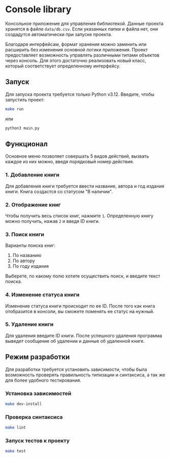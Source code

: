 # Console library

Консольное приложение для управления библиотекой. Данные проекта хранятся в файле `data/db.csv`. Если указанных папки и файла нет, они создадутся автоматически при запуске проекта.

Благодаря интерфейсам, формат хранения можно заменить или расширить без изменения основной логики приложения. Проект предоставляет возможность управлять различными типами объектов через консоль. Для этого достаточно реализовать новый класс, который соответствует определенному интерфейсу.

## Запуск
Для запуска проекта требуется только Python v3.12.
Введите, чтобы запустить проект:
```bash
make run
```
или
```bash
python3 main.py
```

## Функционал
Основное меню позволяет совершать 5 видов действий, вызвать каждое из них можно, введя порядковый номер действия.
### 1. Добавление книги
Для добавления книги требуется ввести название, автора и год издания книги. Книга создастся со статусом "В наличии".

### 2. Отображение книг
Чтобы получить весь список книг, нажмите `1`. Определенную книгу можно получить, нажав `2` и введя ID книги.

### 3. Поиск книги
Варианты поиска книг:
1. По названию
2. По автору
3. По году издания

Выберете, по какому полю хотите осуществить поиск, и введите текст поиска.

### 4. Изменение статуса книги
Изменение статуса книги происходит по ее ID. После того как книга отобразится в консоли, вы сможете поменять ее статус на нужный.

### 5. Удаление книги
Для удаления введите ID книги. После успешного удаления программа выведет сообщение об удалении и данные об удаленной книге.


## Режим разработки
Для разработки требуется установить зависимости, чтобы была возможность проверять правильность типизации и синтаксиса, а так же для более удобного тестирования.

### Установка зависимостей
```bash
make dev-install
```

### Проверка синтаксиса
```bash
make lint
```

### Запуск тестов к проекту
```bash
make test
```
